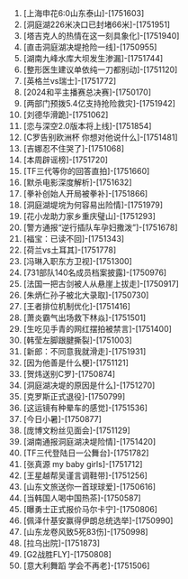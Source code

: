 
1. [上海申花6:0山东泰山]-[1751603]
1. [洞庭湖226米决口已封堵66米]-[1751951]
1. [塔吉克人的热情在这一刻具象化]-[1751940]
1. [直击洞庭湖决堤抢险一线]-[1750955]
1. [湖南九峰水库大坝发生渗漏]-[1751744]
1. [整形医生建议单依纯一刀都别动]-[1751120]
1. [英格兰vs瑞士]-[1751772]
1. [2024和平主播赛总决赛]-[1750170]
1. [两部门预拨5.4亿支持抢险救灾]-[1751942]
1. [刘德华滑跪]-[1751062]
1. [恋与深空2.0版本将上线]-[1751854]
1. [C罗告别欧洲杯 你想对他说什么]-[1751481]
1. [吉娜忍不住哭了]-[1751068]
1. [本周辟谣榜]-[1751720]
1. [TF三代等你的回答直拍]-[1751660]
1. [默杀电影深度解析]-[1751632]
1. [拳补创始人开局被拳补]-[1751866]
1. [洞庭湖堤垸为何容易出险情]-[1751979]
1. [花小龙助力家乡重庆璧山]-[1751293]
1. [警方通报“逆行插队车孕妇撒泼”]-[1751678]
1. [福宝：已读不回]-[1751343]
1. [荷兰vs土耳其]-[1751778]
1. [冯琳入职东方卫视]-[1751300]
1. [731部队140名成员档案披露]-[1750976]
1. [法国一把古剑被人从悬崖上拔走]-[1750917]
1. [朱炳仁孙子被北大录取]-[1750730]
1. [王者排位机制优化]-[1751416]
1. [萧炎霸气出场救下林焱]-[1751501]
1. [生吃见手青的网红摆拍被禁言]-[1751400]
1. [韩莹左脚跟腱撕裂]-[1751003]
1. [新郎：不同意我就滑走]-[1751931]
1. [因为他善是什么梗]-[1751121]
1. [贺炜送别C罗]-[1750874]
1. [洞庭湖决堤的原因是什么]-[1751270]
1. [克罗斯正式退役]-[1750799]
1. [这运镜有种晕车的感觉]-[1751536]
1. [今日小暑]-[1750877]
1. [庞博文粉丝见面会]-[1751129]
1. [湖南通报洞庭湖决堤险情]-[1751420]
1. [TF三代登陆日一公舞台]-[1751782]
1. [张真源 my baby girls]-[1751712]
1. [王星越帮吴谨言调鞋带]-[1751256]
1. [山东文旅送你一首球球爱]-[1750616]
1. [当韩国人喝中国热茶]-[1750587]
1. [曝勇士正式报价马尔卡宁]-[1750806]
1. [佩泽什基安赢得伊朗总统选举]-[1750990]
1. [山东龙卷风致5死83伤]-[1750998]
1. [拉乌出院]-[1751873]
1. [G2战胜FLY]-[1750808]
1. [意大利舞蹈 学会不再老]-[1751506]